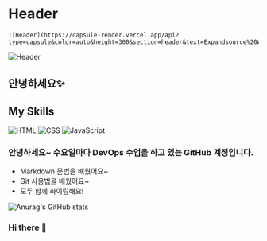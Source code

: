 # Header
```
![Header](https://capsule-render.vercel.app/api?type=capsule&color=auto&height=300&section=header&text=Expandsource%20Wed&fontSize=90)
```
![Header](https://capsule-render.vercel.app/api?type=capsule&color=auto&height=300&section=header&text=Expandsource%20Wed&fontSize=90)

## 안녕하세요✨

## My Skills
![HTML](https://img.shields.io/badge/1-HTML5-E34F26?logo=html5)
![CSS](https://img.shields.io/badge/2-CSS-1572B6?logo=css3)
![JavaScript](https://img.shields.io/badge/3-JavaScript-F7DF1E?logo=javascript)


### 안녕하세요~ 수요일마다 DevOps 수업을 하고 있는 GitHub 계정입니다.

- Markdown 문법을 배웠어요~
- Git 사용법을 배웠어요~
- 모두 함께 화이팅해요!

![Anurag's GitHub stats](https://github-readme-stats.vercel.app/api?username=expandsource-wed&show_icons=true&theme=radical)


### Hi there 👋

<!--
**expandsource-wed/expandsource-wed** is a ✨ _special_ ✨ repository because its `README.md` (this file) appears on your GitHub profile.

Here are some ideas to get you started:

- 🔭 I’m currently working on ...
- 🌱 I’m currently learning ...
- 👯 I’m looking to collaborate on ...
- 🤔 I’m looking for help with ...
- 💬 Ask me about ...
- 📫 How to reach me: ...
- 😄 Pronouns: ...
- ⚡ Fun fact: ...
-->
